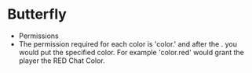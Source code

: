 # Butterfly

- Permissions
- The permission required for each color is 'color.' and after the . you would put the specified color. For example 'color.red' would grant the player the RED Chat Color.

